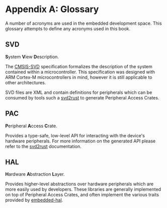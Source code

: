 # Appendix A: Glossary

A number of acronyms are used in the embedded development space. This glossary attempts to define any acronyms used in this book.

## SVD

**S**ystem **V**iew **D**escription.

The [CMSIS-SVD] specification formalizes the description of the system contained within a microcontroller. This specification was designed with ARM Cortex-M microcontrollers in mind, however it is still applicable to other architectures.

SVD files are XML and contain definitions for peripherals which can be consumed by tools such a [svd2rust] to generate Peripheral Access Crates.

[CMSIS-SVD]: https://arm-software.github.io/CMSIS_5/SVD/html/index.html
[svd2rust]: https://github.com/rust-embedded/svd2rust/

## PAC

**P**eripheral **A**ccess **C**rate.

Provides a type-safe, low-level API for interacting with the device's hardware peripherals. For more information on the generated API please refer to the [svd2rust] documentation.

## HAL

**H**ardware **A**bstraction **L**ayer.

Provides higher-level abstractions over hardware peripherals which are more easily used by developers. These libraries are generally implemented on top of Peripheral Access Crates, and often implement the various traits provided by [embedded-hal].

[embedded-hal]: https://github.com/rust-embedded/embedded-hal
